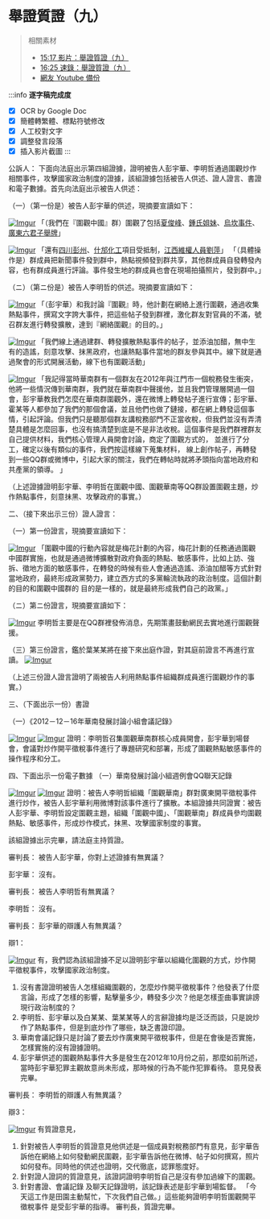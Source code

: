 舉證質證（九）
===

> 相關素材
> - [15:17 影片：舉證質證（九）](http://www.weibo.com/3960688335/FljRhhQ1p?from=page_1001063960688335_profile&wvr=6&mod=weibotime)
> - [16:25 速錄：舉證質證（九）](http://www.weibo.com/3960688335/Flkj5s7K5?from=page_1001063960688335_profile&wvr=6&mod=weibotime)
> - [網友 Youtube 備份](https://www.youtube.com/watch?v=KEkNZYGLE0w&index=12&list=PLiYVWrSWkXAZM-kYJs1XOst3ZgC8U7OVD)

:::info
**逐字稿完成度**

* [x] OCR by Google Doc
* [x] 簡體轉繁體、標點符號修改
* [x] 人工校對文字
* [x] 調整發言段落
* [x] 插入影片截圖
:::

公訴人：
下面向法庭出示第四組證據，證明被告人彭宇華、李明哲通過圍觀炒作相關事件，攻擊國家政治制度的證據，該組證據包括被告人供述、證人證言、書證和電子數據。首先向法庭出示被告人供述：

（一）（第一份是）被告人彭宇華的供述，現摘要宣讀如下：

[![Imgur](https://i.imgur.com/yPB6rUn.png)](https://youtu.be/KEkNZYGLE0w?list=PLiYVWrSWkXAZM-kYJs1XOst3ZgC8U7OVD&t=27)
「（我們在『圍觀中國』群）圍觀了包括[夏俊峰](https://zh.wikipedia.org/wiki/%E5%A4%8F%E4%BF%8A%E5%B3%B0%E6%A1%88)、[鍾氏姐妹](https://baike.baidu.com/item/%E9%92%9F%E5%A6%82%E4%B9%9D)、[烏坎事件](https://zh.wikipedia.org/zh-hant/%E7%83%8F%E5%9D%8E%E4%BA%8B%E4%BB%B6)、[廣東六君子舉牌](http://wqw2010.blogspot.tw/2013/11/blog-post_2185.html)」

[![Imgur](https://i.imgur.com/0obYgPn.png)](https://youtu.be/KEkNZYGLE0w?list=PLiYVWrSWkXAZM-kYJs1XOst3ZgC8U7OVD&t=36)
「還有[四川彭州](https://zh.wikipedia.org/wiki/2008%E5%B9%B4%E6%88%90%E9%83%BD%E5%B8%82%E5%8F%8D%E5%AF%B9PX%E9%A1%B9%E7%9B%AE%E4%BA%8B%E4%BB%B6)、[什邡化工](http://blog.boxun.com/hero/201207/minshemgguanzhu/2_1.shtml)項目受抵制，[江西維權人員劉萍](https://zh.wikipedia.org/zh-hk/%E5%88%98%E8%90%8D_(%E7%BB%B4%E6%9D%83%E6%B4%BB%E5%8A%A8%E5%AE%B6))」
「（具體操作是）群成員把新聞事件發到群中，熱點視頻發到群共享，其他群成員自發轉發內容，也有群成員進行評論。事件發生地的群成員也會在現場拍攝照片，發到群中。」

（ニ）（第ニ份是）被告人李明哲的供述。現摘要宣讀如下：

[![Imgur](https://i.imgur.com/3ZO6xLM.png)](https://youtu.be/KEkNZYGLE0w?list=PLiYVWrSWkXAZM-kYJs1XOst3ZgC8U7OVD&t=69)
「（彭宇華）和我討論『圍觀』時，他計劃在網絡上進行圍觀，通過收集熱點事件，撰寫文字誇大事件，把這些帖子發到群裡，激化群友對官員的不滿，號召群友進行轉發擴散，達到『網絡圍觀』的目的。」

[![Imgur](https://i.imgur.com/Q7vniVq.png)](https://youtu.be/KEkNZYGLE0w?list=PLiYVWrSWkXAZM-kYJs1XOst3ZgC8U7OVD&t=90)
「我們線上通過建群、轉發擴散熱點事件的帖子，並添油加醋，無中生有的造謠，刻意攻擊、抹黑政府，也讓熱點事件當地的群友參與其中。線下就是通過聚會的形式開展活動，線下也有圍觀活動」

[![Imgur](https://i.imgur.com/Crz5Nnt.jpg)](https://youtu.be/KEkNZYGLE0w?list=PLiYVWrSWkXAZM-kYJs1XOst3ZgC8U7OVD&t=103)
「我記得當時華南群有一個群友在2012年與江門市一個稅務發生衝突，他將一些情況傳到華南群，我們就在華南群中聲援他，並且我們管理層開過一個會，彭宇華教我們怎麼在華南群圍觀外，還在微博上轉發帖子進行宣傳；彭宇華、霍某等人都參加了我們的那個會議，並且他們也做了鏈接，都在網上轉發這個事情，引起評論。但我們只是聽那個群友講稅務部門不正當收稅，但我們並沒有弄清楚具體是怎麼回事，也沒有搞清楚到底是不是非法收稅。這個事件是我們群裡群友自己提供材料，我們核心管理人員開會討論，商定了圍觀方式的， 並進行了分工，確定以後有類似的事件，我們按這樣線下蒐集材料， 線上創作帖子，再轉發到一些QQ群或微博中，引起大家的關注，我們在轉帖時就將矛頭指向當地政府和共產黨的領導。 」

（上述證據證明彭宇華、李明哲在圍觀中國、圍觀華南等QQ群設置圍觀主題，炒作熱點事件，刻意抹黑、攻擊政府的事實。）

二、（接下來出示三份）證人證言：

（一）第一份證言，現摘要宣讀如下：

[![Imgur](https://i.imgur.com/eulhEwk.png)](https://youtu.be/KEkNZYGLE0w?list=PLiYVWrSWkXAZM-kYJs1XOst3ZgC8U7OVD&t=199)
「圍觀中國的行動內容就是梅花計劃的內容，梅花計劃的任務通過圍觀中國群實施，也就是通過微博擴散對政府負面的熱點、敏感事件，比如上訪、強拆、徵地方面的敏感事件，在轉發的時候有些人會通過造謠、添油加醋等方式針對當地政府，最終形成政黨勢力，建立西方式的多黨輪流執政的政治制度。這個計劃的目的和圍觀中國群的 目的是一樣的，就是最終形成我們自己的政黨。」

（ニ）第ニ份證言，現摘要宣讀如下：

[![Imgur](https://i.imgur.com/rx9BtgV.png)](https://youtu.be/KEkNZYGLE0w?list=PLiYVWrSWkXAZM-kYJs1XOst3ZgC8U7OVD&t=229)
李明哲主要是在QQ群裡發佈消息，先期策畫鼓動網民去實地進行圍觀聲援。

（三）第三份證言，鑑於葉某某將在接下來出庭作證，對其庭前證言不再進行宣讀。
[![Imgur](https://i.imgur.com/CfoozrQ.png)](https://youtu.be/KEkNZYGLE0w?list=PLiYVWrSWkXAZM-kYJs1XOst3ZgC8U7OVD&t=243)

（上述三份證人證言證明了兩被告人利用熱點事件組織群成員進行圍觀炒作的事實。）

三、（下面出示一份）書證

（一）《2012－12－16年華南發展討論小組會議記錄》

[![Imgur](https://i.imgur.com/0IPDjBG.png)](https://youtu.be/KEkNZYGLE0w?list=PLiYVWrSWkXAZM-kYJs1XOst3ZgC8U7OVD&t=262)
[![Imgur](https://i.imgur.com/eXzDwDB.png)](https://youtu.be/KEkNZYGLE0w?list=PLiYVWrSWkXAZM-kYJs1XOst3ZgC8U7OVD&t=273)
證明：李明哲召集圍觀華南群核心成員開會，彭宇華到場督會，會議對炒作開平徵稅事件進行了專題研究和部署，形成了圍觀熱點敏感事件的操作程序和分工。

四、下面出示一份電子數據
（一）華南發展討論小組週例會QQ聯天記錄

[![Imgur](https://i.imgur.com/R5B2zhm.png)](https://youtu.be/KEkNZYGLE0w?list=PLiYVWrSWkXAZM-kYJs1XOst3ZgC8U7OVD&t=293)
[![Imgur](https://i.imgur.com/nhYJPty.png)](https://youtu.be/KEkNZYGLE0w?list=PLiYVWrSWkXAZM-kYJs1XOst3ZgC8U7OVD&t=295)
證明：被告人李明哲組織「圍觀華南」群對廣東開平徵稅事件進行炒作，被告人彭宇華利用微博對該事件進行了擴散。本組證據共同證實：被告人彭宇華、李明哲設定圍觀主題，組織「圍觀中國」、「圍觀華南」群成員參均圍觀熱點、敏感事件，形成炒作模式，抹黑、攻擊國家制度的事實。


該組證據出示完畢，請法庭主持質證。

審判長：
被告人彭宇華，你對上述證據有無異議？

彭宇華：
沒有。

審判長：
被告人李明哲有無異議？

李明哲：
沒有。

審判長：
彭宇華的辯護人有無異議？

辯1：

[![Imgur](https://i.imgur.com/Ts1cLHI.png)](https://youtu.be/KEkNZYGLE0w?list=PLiYVWrSWkXAZM-kYJs1XOst3ZgC8U7OVD&t=340)
有，我們認為該組證據不足以證明彭宇華以組織化圍觀的方式，炒作開平徵稅事件，攻擊國家政治制度。
1. 沒有書證證明被告人怎樣組織圍觀的，怎麼炒作開平徵稅事件？他發表了什麼言論，形成了怎樣的影響，點擊量多少，轉發多少次？他是怎樣歪曲事實誹謗現行政治制度的？
2. 李明哲、彭宇華以及白某某、葉某某等人的言辭證據均是泛泛而談，只是說炒作了熱點事件，但是到底炒作了哪些，缺乏書證印證。
3. 華南會議記錄只是討論了要去炒作廣東開平徵稅事件，但是在會後是否實施，怎樣實施的沒有證據證明。
4. 彭宇華供述的圍觀熱點事件大多是發生在2012年10月份之前，那麼如前所述，當時彭宇華犯罪主觀故意尚未形成，那時候的行為不能作犯罪看待。
意見發表完畢。

審判長：
李明哲的辯護人有無異議？

辯3：

[![Imgur](https://i.imgur.com/s2Z4T8z.png)](https://youtu.be/KEkNZYGLE0w?list=PLiYVWrSWkXAZM-kYJs1XOst3ZgC8U7OVD&t=429)
有質證意見，
1. 針對被告人李明哲的質證意見他供述是一個成員對稅務部門有意見，彭宇華告訴他在網絡上如何發動網民圍觀，彭宇華告訴他在微博、帖子如何撰寫，照片如何發布。同時他的供述也證明，交代徹底，認罪態度好。
2. 針對證人證詞的質證意見，該證詞證明李明哲自己是沒有參加過線下的圍觀。
3. 針對書證、會議記錄 及聊天記錄證明，該記錄表述是彭宇華到場監督。 「今天這工作是田園主動幫忙，下次我們自己做。」這些能夠證明李明哲圍觀開平徵稅事件 是受彭宇華的指導。
審判長，質證完畢。
